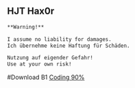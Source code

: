## HJT Hax0r

```markdown
**Warning!**

I assume no liability for damages.
Ich übernehme keine Haftung für Schäden.

Nutzung auf eigender Gefahr!
Use at your own risk!
```

#Download B1
[Coding 90%]()